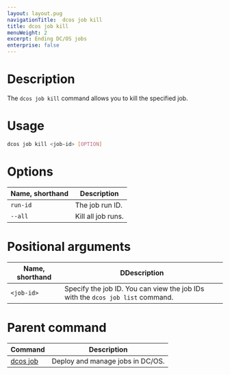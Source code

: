 ```yaml
---
layout: layout.pug
navigationTitle:  dcos job kill
title: dcos job kill
menuWeight: 2
excerpt: Ending DC/OS jobs
enterprise: false
---
```



# Description
The `dcos job kill` command allows you to kill the specified job.

# Usage

```bash
dcos job kill <job-id> [OPTION]
```

# Options

| Name, shorthand |  Description |
|---------|-------------|
| `run-id`   |  The job run ID. |
| `--all`   |  Kill all job runs. |

# Positional arguments

| Name, shorthand | DDescription |
|---------|-------------|
| `<job-id>`   |  Specify the job ID.  You can view the job IDs with the `dcos job list` command.|

# Parent command

| Command | Description |
|---------|-------------|
| [dcos job](/1.11/cli/command-reference/dcos-job/) |  Deploy and manage jobs in DC/OS. |
